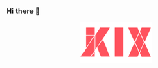 ### Hi there 👋

 
  
<p align="center" width="100%">
<a  target="_blank" title="kix" href="https://kixjs.ml">
    <img width="33%" src="./logo.png" alt="kix">
 </a>
</p>


 
<br>
